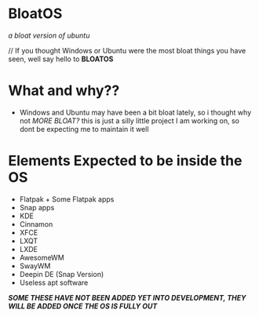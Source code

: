 # BloatOS
*a bloat version of ubuntu*


// If you thought Windows or Ubuntu were the most bloat things you have seen, well say hello to **BLOATOS**
# What and why??
- Windows and Ubuntu may have been a bit bloat lately, so i thought why not *MORE BLOAT?* this is just a silly little project I am working on, so dont be expecting me to maintain it well
# Elements Expected to be inside the OS
- Flatpak + Some Flatpak apps
- Snap apps
- KDE
- Cinnamon
- XFCE
- LXQT
- LXDE
- AwesomeWM
- SwayWM
- Deepin DE (Snap Version)
- Useless apt software


__*SOME THESE HAVE NOT BEEN ADDED YET INTO DEVELOPMENT, THEY WILL BE ADDED ONCE THE OS IS FULLY OUT*__

